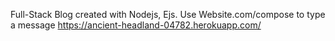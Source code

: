 Full-Stack Blog created with Nodejs, Ejs. Use Website.com/compose to type a message
https://ancient-headland-04782.herokuapp.com/
